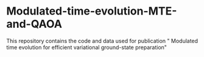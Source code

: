# Modulated-time-evolution-MTE-and-QAOA
This repository contains the code and data used for publication " Modulated time evolution for efficient variational ground-state preparation"
